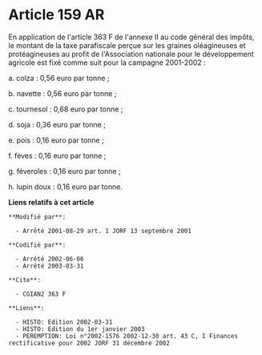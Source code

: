 # Article 159 AR

En application de l'article 363 F de l'annexe II au code général des impôts, le montant de la taxe parafiscale perçue sur les
graines oléagineuses et protéagineuses au profit de l'Association nationale pour le développement agricole est fixé comme
suit pour la campagne 2001-2002 :

a. colza : 0,56 euro par tonne ;

b. navette : 0,56 euro par tonne ;

c. tournesol : 0,68 euro par tonne ;

d. soja : 0,36 euro par tonne ;

e. pois : 0,16 euro par tonne ;

f. fèves : 0,16 euro par tonne ;

g. féveroles : 0,16 euro par tonne ;

h. lupin doux : 0,16 euro par tonne.

**Liens relatifs à cet article**

	**Modifié par**:

	  - Arrêté 2001-08-29 art. 1 JORF 13 septembre 2001

	**Codifié par**:

	  - Arrêté 2002-06-06
	  - Arrêté 2003-03-31

	**Cite**:

	  - CGIAN2 363 F

	**Liens**:

	  - HISTO: Edition 2002-03-31
	  - HISTO: Edition du 1er janvier 2003
	  - PEREMPTION: Loi n°2002-1576 2002-12-30 art. 43 C, I Finances rectificative pour 2002 JORF 31 décembre 2002
